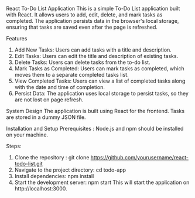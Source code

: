 React To-Do List Application
This is a simple To-Do List application built with React. It allows users to add, edit, delete, and mark tasks as completed. The application persists data in the browser's local storage, ensuring that tasks are saved even after the page is refreshed.

Features 
1. Add New Tasks: Users can add tasks with a title and description.
2. Edit Tasks: Users can edit the title and description of existing tasks.
3. Delete Tasks: Users can delete tasks from the to-do list.
4. Mark Tasks as Completed: Users can mark tasks as completed, which moves them to a separate completed tasks list.
5. View Completed Tasks: Users can view a list of completed tasks along with the date and time of completion.
6. Persist Data: The application uses local storage to persist tasks, so they are not lost on page refresh.

System Design
The application is built using React for the frontend. Tasks are stored in a dummy JSON file.

Installation and Setup
Prerequisites : Node.js and npm should be installed on your machine.

Steps:
1. Clone the repository : git clone https://github.com/yourusername/react-todo-list.git
2. Navigate to the project directory: cd todo-app
3. Install dependencies: npm install
4. Start the development server: npm start
This will start the application on http://localhost:3000.